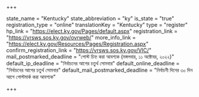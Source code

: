 +++

state_name = "Kentucky"
state_abbreviation = "ky"
is_state = "true"
registration_type = "online"
translationKey = "Kentucky"
type = "register"
hp_link = "https://elect.ky.gov/Pages/default.aspx"
registration_link = "https://vrsws.sos.ky.gov/ovrweb/"
more_info_link = "https://elect.ky.gov/Resources/Pages/Registration.aspx"
confirm_registration_link = "https://vrsws.sos.ky.gov/VIC/"
mail_postmarked_deadline = "পোস্ট চিহ্ন করা আবশ্যক (মঙ্গলবার, ১১ অক্টোবর, ২০২২)"
default_ip_deadline = "নির্বাচনের আগের চতুর্থ সোমবার"
default_online_deadline = "নির্বাচনের আগের চতুর্থ সোমবার"
default_mail_postmarked_deadline = "নির্বাচনী দিনের ৩০ দিন আগে পোস্টমার্ক করা আবশ্যক"

+++
